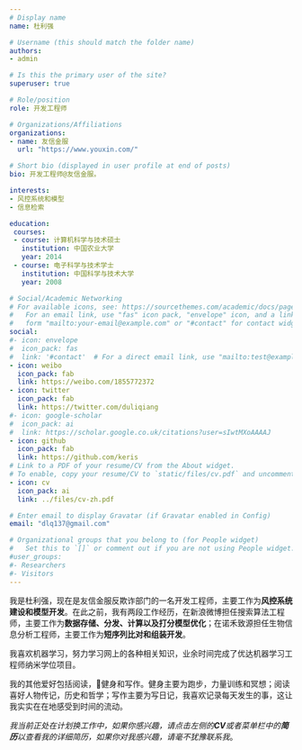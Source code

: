 ```yaml
---
# Display name
name: 杜利强

# Username (this should match the folder name)
authors:
- admin

# Is this the primary user of the site?
superuser: true

# Role/position
role: 开发工程师

# Organizations/Affiliations
organizations:
- name: 友信金服
  url: "https://www.youxin.com/"

# Short bio (displayed in user profile at end of posts)
bio: 开发工程师@友信金服。

interests:
- 风控系统和模型
- 信息检索

education:
 courses:
 - course: 计算机科学与技术硕士
   institution: 中国农业大学
   year: 2014
 - course: 电子科学与技术学士
   institution: 中国科学与技术大学
   year: 2008

# Social/Academic Networking
# For available icons, see: https://sourcethemes.com/academic/docs/page-builder/#icons
#   For an email link, use "fas" icon pack, "envelope" icon, and a link in the
#   form "mailto:your-email@example.com" or "#contact" for contact widget.
social:
#- icon: envelope
#  icon_pack: fas
#  link: '#contact'  # For a direct email link, use "mailto:test@example.org".
- icon: weibo
  icon_pack: fab
  link: https://weibo.com/1855772372
- icon: twitter
  icon_pack: fab
  link: https://twitter.com/duliqiang
#- icon: google-scholar
#  icon_pack: ai
#  link: https://scholar.google.co.uk/citations?user=sIwtMXoAAAAJ
- icon: github
  icon_pack: fab
  link: https://github.com/keris
# Link to a PDF of your resume/CV from the About widget.
# To enable, copy your resume/CV to `static/files/cv.pdf` and uncomment the lines below.
- icon: cv
  icon_pack: ai
  link: ../files/cv-zh.pdf

# Enter email to display Gravatar (if Gravatar enabled in Config)
email: "dlq137@gmail.com"

# Organizational groups that you belong to (for People widget)
#   Set this to `[]` or comment out if you are not using People widget.
#user_groups:
#- Researchers
#- Visitors
---
```


我是杜利强，现在是友信金服反欺诈部门的一名开发工程师，主要工作为**风控系统建设和模型开发**。在此之前，我有两段工作经历，在新浪微博担任搜索算法工程师，主要工作为**数据存储、分发、计算以及打分模型优化**；在诺禾致源担任生物信息分析工程师，主要工作为**短序列比对和组装开发**。

我喜欢机器学习，努力学习网上的各种相关知识，业余时间完成了优达机器学习工程师纳米学位项目。

我的其他爱好包括阅读，健身和写作。健身主要为跑步，力量训练和冥想；阅读喜好人物传记，历史和哲学；写作主要为写日记，我喜欢记录每天发生的事，这让我实实在在地感受到时间的流动。

*我当前正处在计划换工作中，如果你感兴趣，请点击左侧的**CV**或者菜单栏中的**简历**以查看我的详细简历，如果你对我感兴趣，请毫不犹豫联系我*。
